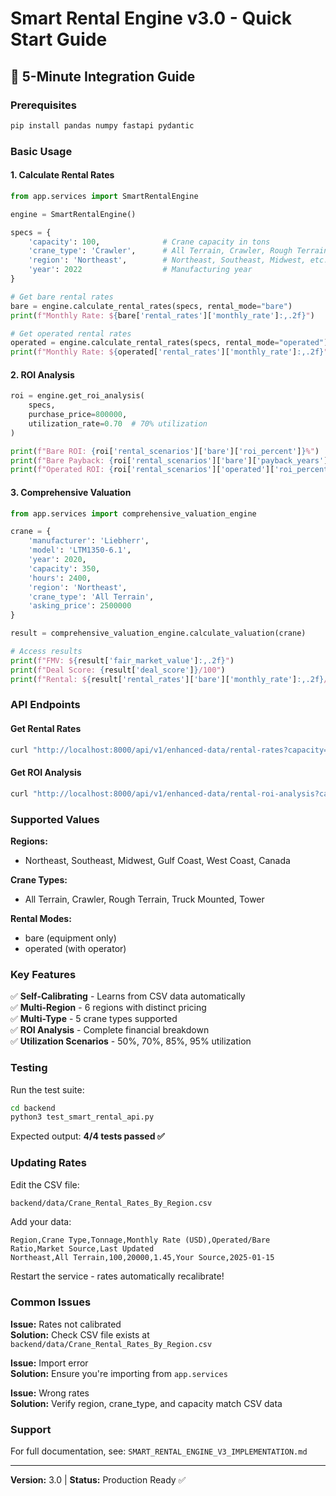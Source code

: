 # Smart Rental Engine v3.0 - Quick Start Guide

## 🚀 5-Minute Integration Guide

### Prerequisites
```bash
pip install pandas numpy fastapi pydantic
```

### Basic Usage

#### 1. Calculate Rental Rates

```python
from app.services import SmartRentalEngine

engine = SmartRentalEngine()

specs = {
    'capacity': 100,              # Crane capacity in tons
    'crane_type': 'Crawler',      # All Terrain, Crawler, Rough Terrain, etc.
    'region': 'Northeast',        # Northeast, Southeast, Midwest, etc.
    'year': 2022                  # Manufacturing year
}

# Get bare rental rates
bare = engine.calculate_rental_rates(specs, rental_mode="bare")
print(f"Monthly Rate: ${bare['rental_rates']['monthly_rate']:,.2f}")

# Get operated rental rates
operated = engine.calculate_rental_rates(specs, rental_mode="operated")
print(f"Monthly Rate: ${operated['rental_rates']['monthly_rate']:,.2f}")
```

#### 2. ROI Analysis

```python
roi = engine.get_roi_analysis(
    specs, 
    purchase_price=800000,
    utilization_rate=0.70  # 70% utilization
)

print(f"Bare ROI: {roi['rental_scenarios']['bare']['roi_percent']}%")
print(f"Bare Payback: {roi['rental_scenarios']['bare']['payback_years']} years")
print(f"Operated ROI: {roi['rental_scenarios']['operated']['roi_percent']}%")
```

#### 3. Comprehensive Valuation

```python
from app.services import comprehensive_valuation_engine

crane = {
    'manufacturer': 'Liebherr',
    'model': 'LTM1350-6.1',
    'year': 2020,
    'capacity': 350,
    'hours': 2400,
    'region': 'Northeast',
    'crane_type': 'All Terrain',
    'asking_price': 2500000
}

result = comprehensive_valuation_engine.calculate_valuation(crane)

# Access results
print(f"FMV: ${result['fair_market_value']:,.2f}")
print(f"Deal Score: {result['deal_score']}/100")
print(f"Rental: ${result['rental_rates']['bare']['monthly_rate']:,.2f}/mo")
```

### API Endpoints

#### Get Rental Rates
```bash
curl "http://localhost:8000/api/v1/enhanced-data/rental-rates?capacity=100&region=Northeast&crane_type=Crawler&rental_mode=bare"
```

#### Get ROI Analysis
```bash
curl "http://localhost:8000/api/v1/enhanced-data/rental-roi-analysis?capacity=100&region=Northeast&purchase_price=800000&utilization_rate=0.75"
```

### Supported Values

**Regions:**
- Northeast, Southeast, Midwest, Gulf Coast, West Coast, Canada

**Crane Types:**
- All Terrain, Crawler, Rough Terrain, Truck Mounted, Tower

**Rental Modes:**
- bare (equipment only)
- operated (with operator)

### Key Features

✅ **Self-Calibrating** - Learns from CSV data automatically  
✅ **Multi-Region** - 6 regions with distinct pricing  
✅ **Multi-Type** - 5 crane types supported  
✅ **ROI Analysis** - Complete financial breakdown  
✅ **Utilization Scenarios** - 50%, 70%, 85%, 95% utilization  

### Testing

Run the test suite:
```bash
cd backend
python3 test_smart_rental_api.py
```

Expected output: **4/4 tests passed ✅**

### Updating Rates

Edit the CSV file:
```bash
backend/data/Crane_Rental_Rates_By_Region.csv
```

Add your data:
```csv
Region,Crane Type,Tonnage,Monthly Rate (USD),Operated/Bare Ratio,Market Source,Last Updated
Northeast,All Terrain,100,20000,1.45,Your Source,2025-01-15
```

Restart the service - rates automatically recalibrate!

### Common Issues

**Issue:** Rates not calibrated  
**Solution:** Check CSV file exists at `backend/data/Crane_Rental_Rates_By_Region.csv`

**Issue:** Import error  
**Solution:** Ensure you're importing from `app.services`

**Issue:** Wrong rates  
**Solution:** Verify region, crane_type, and capacity match CSV data

### Support

For full documentation, see: `SMART_RENTAL_ENGINE_V3_IMPLEMENTATION.md`

---

**Version:** 3.0 | **Status:** Production Ready ✅


